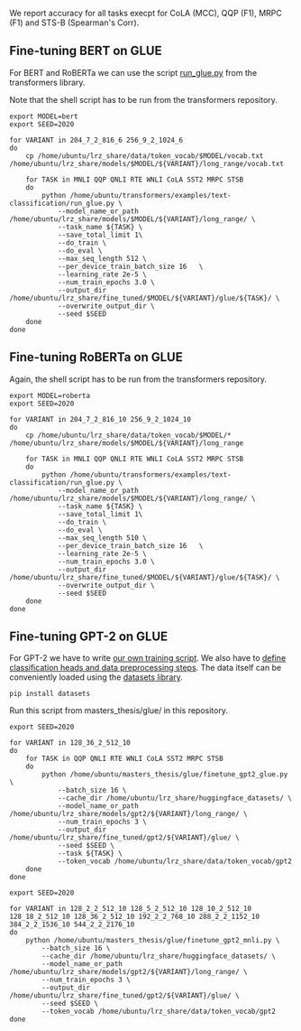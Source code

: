 We report accuracy for all tasks execpt for CoLA (MCC), QQP (F1), MRPC (F1) and STS-B (Spearman's Corr).

## Fine-tuning BERT on GLUE

For BERT and RoBERTa we can use the script [run_glue.py](https://github.com/huggingface/transformers/blob/master/examples/text-classification/run_glue.py) from the transformers library. 

Note that the shell script has to be run from the transformers repository.

```
export MODEL=bert
export SEED=2020

for VARIANT in 204_7_2_816_6 256_9_2_1024_6
do
    cp /home/ubuntu/lrz_share/data/token_vocab/$MODEL/vocab.txt /home/ubuntu/lrz_share/models/$MODEL/${VARIANT}/long_range/vocab.txt

    for TASK in MNLI QQP QNLI RTE WNLI CoLA SST2 MRPC STSB
    do
        python /home/ubuntu/transformers/examples/text-classification/run_glue.py \
            --model_name_or_path /home/ubuntu/lrz_share/models/$MODEL/${VARIANT}/long_range/ \
            --task_name ${TASK} \
            --save_total_limit 1\
            --do_train \
            --do_eval \
            --max_seq_length 512 \
            --per_device_train_batch_size 16   \
            --learning_rate 2e-5 \
            --num_train_epochs 3.0 \
            --output_dir /home/ubuntu/lrz_share/fine_tuned/$MODEL/${VARIANT}/glue/${TASK}/ \
            --overwrite_output_dir \
            --seed $SEED
    done
done
```


## Fine-tuning RoBERTa on GLUE

Again, the shell script has to be run from the transformers repository.

```
export MODEL=roberta
export SEED=2020

for VARIANT in 204_7_2_816_10 256_9_2_1024_10
do
    cp /home/ubuntu/lrz_share/data/token_vocab/$MODEL/* /home/ubuntu/lrz_share/models/$MODEL/${VARIANT}/long_range

    for TASK in MNLI QQP QNLI RTE WNLI CoLA SST2 MRPC STSB
    do
        python /home/ubuntu/transformers/examples/text-classification/run_glue.py \
            --model_name_or_path /home/ubuntu/lrz_share/models/$MODEL/${VARIANT}/long_range/ \
            --task_name ${TASK} \
            --save_total_limit 1\
            --do_train \
            --do_eval \
            --max_seq_length 510 \
            --per_device_train_batch_size 16   \
            --learning_rate 2e-5 \
            --num_train_epochs 3.0 \
            --output_dir /home/ubuntu/lrz_share/fine_tuned/$MODEL/${VARIANT}/glue/${TASK}/ \
            --overwrite_output_dir \
            --seed $SEED
    done
done
```

## Fine-tuning GPT-2 on GLUE

For GPT-2 we have to write [our own training script](https://github.com/PMSchulze/masters_thesis/blob/master/glue/finetune_gpt2_glue.py). We also have to [define classification heads and data preprocessing steps](https://github.com/PMSchulze/masters_thesis/blob/master/glue/utils_gpt2_glue.py). The data itself can be conveniently loaded using the [datasets library](https://huggingface.co/docs/datasets/).

```
pip install datasets
```

Run this script from masters_thesis/glue/ in this repository.

```
export SEED=2020

for VARIANT in 128_36_2_512_10
do
    for TASK in QQP QNLI RTE WNLI CoLA SST2 MRPC STSB
    do
        python /home/ubuntu/masters_thesis/glue/finetune_gpt2_glue.py \
            --batch_size 16 \
            --cache_dir /home/ubuntu/lrz_share/huggingface_datasets/ \
            --model_name_or_path /home/ubuntu/lrz_share/models/gpt2/${VARIANT}/long_range/ \
            --num_train_epochs 3 \
            --output_dir /home/ubuntu/lrz_share/fine_tuned/gpt2/${VARIANT}/glue/ \
            --seed $SEED \
            --task ${TASK} \
            --token_vocab /home/ubuntu/lrz_share/data/token_vocab/gpt2
    done
done
```

```
export SEED=2020

for VARIANT in 128_2_2_512_10 128_5_2_512_10 128_10_2_512_10 128_18_2_512_10 128_36_2_512_10 192_2_2_768_10 288_2_2_1152_10 384_2_2_1536_10 544_2_2_2176_10 
do
    python /home/ubuntu/masters_thesis/glue/finetune_gpt2_mnli.py \
        --batch_size 16 \
        --cache_dir /home/ubuntu/lrz_share/huggingface_datasets/ \
        --model_name_or_path /home/ubuntu/lrz_share/models/gpt2/${VARIANT}/long_range/ \
        --num_train_epochs 3 \
        --output_dir /home/ubuntu/lrz_share/fine_tuned/gpt2/${VARIANT}/glue/ \
        --seed $SEED \
        --token_vocab /home/ubuntu/lrz_share/data/token_vocab/gpt2
done
```
